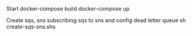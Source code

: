 Start 
docker-compose build
docker-compose up

Create sqs, sns subscribing sqs to sns and config dead letter queue
sh create-sqs-sns.shs